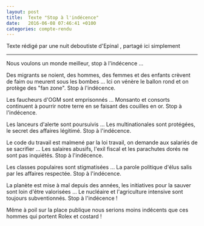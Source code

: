 ```yaml
---
layout: post
title:  Texte "Stop à l'indécence"
date:   2016-06-08 07:46:41 +0100
categories: compte-rendu
---
```


Texte rédigé par une nuit deboutiste d'Epinal , partagé ici simplement

---

Nous voulons un monde meilleur, stop à l'indécence ...

Des migrants se noient, des hommes, des femmes et des enfants crèvent de faim ou meurent sous les bombes ... Ici on vénère le ballon rond et on protège des "fan zone". Stop à l'indécence.

Les faucheurs d'OGM sont emprisonnés ... Monsanto et consorts continuent à pourrir notre terre en se faisant des couilles en or. Stop à l'indécence.

Les lanceurs d'alerte sont poursuivis ... Les multinationales sont protégées, le secret des affaires légitimé. Stop à l'indécence.

Le code du travail est malmené par la loi travail, on demande aux salariés de se sacrifier ... Les salaires abusifs, l'exil fiscal et les parachutes dorés ne sont pas inquiétés. Stop à l'indécence.

Les classes populaires sont stigmatisées ... La parole politique d'élus salis par les affaires respectée. Stop à l'indécence.

La planète est mise à mal depuis des années, les initiatives pour la sauver sont loin d'être valorisées ... Le nucléaire et l'agriculture intensive sont toujours subventionnés. Stop à l'indécence !

Même à poil sur la place publique nous serions moins indécents que ces hommes qui portent Rolex et costard !